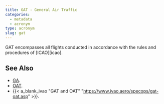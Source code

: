 ```yaml
---
title: GAT - General Air Traffic
categories:
  - metadata
  - acronym
type: acronym
slug: gat
---
```


GAT encompasses all flights conducted in accordance with the rules
and procedures of [ICAO][icao].

## See Also

* [GA][ga].
* [OAT][oat].
* {{< a_blank_ivao "GAT and OAT" "https://www.ivao.aero/specops/gat-oat.asp" >}}.

[ga]: /acronym/ga/ "GAT"
[oat]: /acronym/oat/ "GAT"

